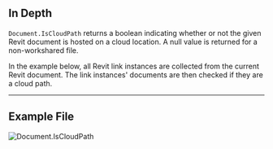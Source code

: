 ## In Depth
`Document.IsCloudPath` returns a boolean indicating whether or not the given Revit document is hosted on a cloud location. A null value is returned for a non-workshared file.

In the example below, all Revit link instances are collected from the current Revit document. The link instances' documents are then checked if they are a cloud path.
___
## Example File

![Document.IsCloudPath](./Revit.Application.Document.IsCloudPath_img.jpg)
